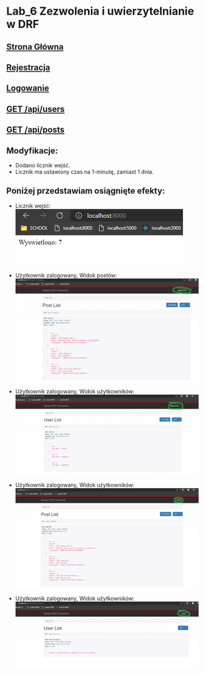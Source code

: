 # Lab_6 Zezwolenia i uwierzytelnianie w DRF

## [Strona Główna](https://adam-szreiber-api.herokuapp.com/)

## [Rejestracja](https://adam-szreiber-api.herokuapp.com/)
## [Logowanie](https://adam-szreiber-api.herokuapp.com/)
## [GET /api/users](https://adam-szreiber-api.herokuapp.com/)
## [GET /api/posts](https://adam-szreiber-api.herokuapp.com/)



## Modyfikacje:
- Dodano licznik wejść.
- Licznik ma ustawiony czas na 1-minutę, zamiast 1 dnia.



## Poniżej przedstawiam osiągnięte efekty:

* Licznik wejść:
![](md_files/counter.png) 


* Użytkownik zalogowany, Widok postów:
![](md_files/loggedInPostsView.png) 

* Użytkownik zalogowany, Widok uźytkowników:
![](md_files/loggedInUsersView.png) 

* Użytkownik zalogowany, Widok uźytkowników:
![](md_files/loggedOutPosts.png) 

* Użytkownik zalogowany, Widok uźytkowników:
![](md_files/loggedOutUsers.png) 

